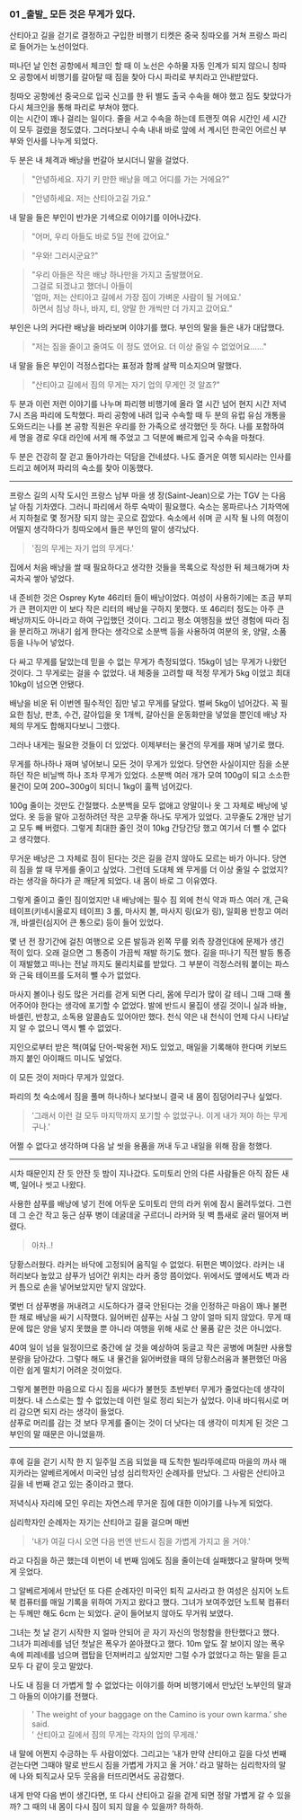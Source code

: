 ### 01 _출발\_ 모든 것은 무게가 있다.


산티아고 길을 걷기로 결정하고 구입한 비행기 티켓은 
중국 칭따오를 거쳐 프랑스 파리로 들어가는 노선이었다.

떠나던 날 인천 공항에서 체크인 할 때 이 노선은 수하물 자동 인계가 되지 않으니 
칭따오 공항에서 비행기를 갈아탈 때 짐을 찾아 다시 파리로 부치라고 안내받았다.

칭따오 공항에선 중국으로 입국 신고를 한 뒤 별도 출국 수속을 해야 했고 짐도 찾았다가 
다시 체크인을 통해 파리로 부쳐야 했다.   
이는 시간이 꽤나 걸리는 일이다. 줄을 서고 수속을 하는데 
트랜짓 여유 시간인 세 시간이 모두 걸렸을 정도였다. 
그러다보니 수속 내내 바로 앞에 서 계시던 
한국인 어르신 부부와 인사를 나누게 되었다.

두 분은 내 체격과 배낭을 번갈아 보시더니 말을 걸었다.

> "안녕하세요. 자기 키 만한 배낭을 메고 어디를 가는 거에요?"

> "안녕하세요. 저는 산티아고길 가요."

내 말을 들은 부인이 반가운 기색으로 이야기를 이어나갔다.

> "어머, 우리 아들도 바로 5일 전에 갔어요."

> "우와! 그러시군요?"

> "우리 아들은 작은 배낭 하나만을 가지고 출발했어요.   
> 그걸로 되겠냐고 했더니 아들이   
> '엄마, 저는 산티아고 길에서 가장 짐이 가벼운 사람이 될 거에요.'   
> 하면서 침낭 하나, 바지, 티, 양말 한 개씩만 더 가지고 갔어요."

부인은 나의 커다란 배낭을 바라보며 이야기를 했다. 부인의 말을 들은 내가 대답했다.

> "저는 짐을 줄이고 줄여도 이 정도 였어요. 더 이상 줄일 수 없었어요......"

내 말을 들은 부인이 걱정스럽다는 표정과 함께 살짝 미소지으며 말했다.

> "산티아고 길에서 짐의 무게는 자기 업의 무게인 것 알죠?"

두 분과 이런 저런 이야기를 나누며 파리행 비행기에 올라 
열 시간 넘어 현지 시간 저녁 7시 즈음 파리에 도착했다. 
파리 공항에 내려 입국 수속할 때 두 분의 유럽 유심 개통을 
도와드리는 나를 본 공항 직원은 우리를 한 가족으로 생각했던 듯 하다.
나를 포함하여 세 명을 경로 우대 라인에 서게 해 주었고 그 덕분에 빠르게 입국 수속을 마쳤다.

두 분은 건강히 잘 걷고 돌아가라는 덕담을 건네셨다. 
나도 즐거운 여행 되시라는 인사를 드리고 헤어져 파리의 숙소를 찾아 이동했다.

---

프랑스 길의 시작 도시인 프랑스 남부 마을 생 장(Saint-Jean)으로 가는 TGV 는 다음 날 아침 기차였다.
그러니 파리에서 하루 숙박이 필요했다. 숙소는 몽파르나스 기차역에서 지하철로 몇 정거장 되지 않는 곳으로 잡았다.
숙소에서 쉬며 곧 시작 될 나의 여정이 어떨지 생각하다가 칭따오에서 들은 부인의 말이 생각났다.

> '짐의 무게는 자기 업의 무게다.'  

집에서 처음 배낭을 쌀 때 필요하다고 생각한 것들을 목록으로 작성한 뒤 체크해가며 차곡차곡 쌓아 넣었다.

내 준비한 것은 Osprey Kyte 46리터 들이 배낭이었다. 
여성이 사용하기에는 조금 부피가 큰 편이지만 이 보다 작은 리터의 배낭을 구하지 못했다.
또 46리터 정도는 아주 큰 배낭까지도 아니라고 하여 구입했던 것이다.
그리고 평소 여행짐을 쌌던 경험에 따라 짐을 분리하고 꺼내기 쉽게 한다는 생각으로 소분백 등을 사용하여 여분의 옷, 양말, 소품 등을 나누어 넣었다.

다 싸고 무게를 달았는데 믿을 수 없는 무게가 측정되었다. 15kg이 넘는 무게가 나왔던 것이다. 그 무게로는 걸을 수 없었다.
내 체중을 고려할 때 적정 무게가 5kg 이었고 최대 10kg이 넘으면 안됐다.

배낭을 비운 뒤 이번엔 필수적인 짐만 넣고 무게를 달았다. 벌써 5kg이 넘어갔다.
꼭 필요한 침낭, 판초, 수건, 갈아입을 옷 1개씩, 갈아신을 운동화만을 넣었을 뿐인데
배낭 자체의 무게도 합해지다보니 그랬다. 

그러나 내게는 필요한 것들이 더 있었다. 이제부터는 물건의 무게를 재며 넣기로 했다.  

무게를 하나하나 재며 넣어보니 모든 것이 무게가 있었다. 
당연한 사실이지만 짐을 소분하던 작은 비닐백 하나 조차 무게가 있었다. 
소분백 여러 개가 모여 100g이 되고 소소한 물건이 모여 200~300g이 되더니 1kg이 훌쩍 넘어갔다.

100g 줄이는 것만도 간절했다. 
소분백을 모두 없애고 양말이나 옷 그 자체로 배낭에 넣었다. 
옷 등을 말아 고정하려던 작은 고무줄 하나도 무게가 있었다. 
고무줄도 2개만 남기고 모두 빼 버렸다. 
그렇게 최대한 줄인 것이 10kg 간당간당 했고 여기서 더 뺄 수 없다고 생각했다.

무거운 배낭은 그 자체로 짐이 된다는 것은 길을 걷지 않아도 모르는 바가 아니다. 
당연히 짐을 쌀 때 무게를 줄이고 싶었다. 
그런데 도대체 왜 무게를 더 이상 줄일 수 없었지? 
라는 생각을 하다가 곧 깨닫게 되었다. 내 몸이 바로 그 이유였다.

그렇게 줄이고 줄인 짐이었지만 내 배낭에는 필수 짐 외에 
천식 약과 파스 여러 개, 근육 테이프(키네시올로지 테이프) 3 롤, 마사지 볼, 마사지 링(요가 링), 
일회용 반창고 여러 개, 바셀린(심지어 큰 통으로) 등이 들어 있었다.

몇 년 전 장기간에 걸친 여행으로 오른 발등과 
왼쪽 무릎 외측 장경인대에 문제가 생긴 적이 있다.
오래 걸으면 그 통증이 가끔씩 재발 하기도 했다. 
길을 떠나기 직전 발등 통증이 재발했고 떠나는 전날 까지도 물리치료를 받았다. 
그 부분이 걱정스러워 붙이는 파스와 근육 테이프를 도저히 뺄 수가 없었다.   

마사지 볼이나 링도 많은 거리를 걷게 되면 다리, 몸에 무리가 많이 갈 테니 
그때 그때 풀어주어야 한다는 생각에 포기할 수 없었다. 
발에 반드시 물집이 생길 것이니 실과 바늘, 바셀린, 반창고, 
소독용 알콜솜도 있어야만 했다.
천식 약은 내 천식이 언제 다시 나타날 지 알 수 없으니 역시 뺄 수 없었다.  

지인으로부터 받은 책(여덟 단어-박웅현 저)도 있었고, 매일을 기록해야 한다며 키보드 까지 붙인 아이패드 미니도 넣었다.

이 모든 것이 저마다 무게가 있었다.

파리의 첫 숙소에서 짐을 풀며 하나하나 보다보니 결국 내 몸이 짐덩어리구나 싶었다.

> '그래서 이런 걸 모두 마지막까지 포기할 수 없었구나. 이게 내가 져야 하는 무게구나.' 

어쩔 수 없다고 생각하며 다음 날 씻을 용품을 꺼내 두고 내일을 위해 잠을 청했다.

---

시차 때문인지 잔 듯 안잔 듯 밤이 지나갔다. 도미토리 안의 다른 사람들은 
아직 잠든 새벽, 일어나 씻고 나왔다. 

사용한 샴푸를 배낭에 넣기 전에 어두운 도미토리 안의 라커 위에 잠시 올려두었다.
그런데 그 순간 작고 둥근 샴푸 병이 데굴데굴 구르더니 라커와 뒷
벽 틈새로 굴러 떨어져 버렸다.

> 아차..!

당황스러웠다. 라커는 바닥에 고정되어 움직일 수 없었다. 
뒤편은 벽이었다.
라커는 내 허리보다 높았고 샴푸가 넘어간 위치는 라커 중앙 쯤이었다. 
위에서도 옆에서도 벽과 라커 틈으로 손을 넣어보았지만 닿지 않았다.

몇번 더 샴푸병을 꺼내려고 시도하다가 결국 안된다는 것을 인정하곤
마음이 꽤나 불편한 채로 배낭을 싸기 시작했다.
잃어버린 샴푸는 사실 그 양이 얼마 되지 않았다.
무게 때문에 많은 양을 넣지 못했을 뿐 아니라 
여행을 위해 새로 산 물품 같은 것은 아니었다.  

40여 일이 넘을 일정이므로 중간에 살 것을 예상하여
둥글고 작은 공병에 며칠만 사용할 분량을 담아갔다.
그렇다 해도 내 물건을 잃어버렸을 때의 당황스러움과 불편했던 마음이란 
쉽게 떨치기 어려운 것이었다.

그렇게 불편한 마음으로 다시 짐을 싸다가 불현듯 초반부터 무게가 줄었다는데 생각이 미쳤다. 
내 스스로는 할 수 없었는데 이런 일로 정리 되는가 싶었다. 
이내 바디워시로 머리 감으면 되지 라는 생각이 들었다.  
샴푸로 머리를 감는 것 보다 무게를 줄이는 것이 더 낫다는 데 생각이 미치게 된 것은 그 부인의 말 때문은 아니었을까.


---


후에 길을 걷기 시작 한 지 일주일 즈음 되었을 때 도착한 빌라뚜에르따 마을의 
까사 매지카라는 알베르게에서 미국인 남성 심리학자인 순례자를 만났다.
그 사람은 산티아고 길을 네 번째 걷고 있는 중이라고 했다.

저녁식사 자리에 모인 우리는 자연스레 무거운 짐에 대한 이야기를 나누게 되었다.

심리학자인 순례자는 자기는 산티아고 길을 걸으며 매번 

>'내가 여길 다시 오면 다음 번엔 반드시 짐을 가볍게 가지고 올 거야.' 

라고 다짐을 하곤 했는데 이번이 네 번째 임에도 짐을 줄이는데 실패했다고 
말하며 멋쩍게 웃었다.

그 알베르게에서 만났던 또 다른 순례자인 미국인 퇴직 교사라고 한 여성은 
심지어 노트북 컴퓨터를 매일 기록을 위하여 가지고 왔다고 했다.
그녀가 보여주었던 노트북 컴퓨터는 두께만 해도 6cm 는 되었다. 
굳이 들어보지 않아도 무거워 보였다.
 
그녀는 첫 날 걷기 시작한 지 얼마 안되어 곧 자기 자신의 멍청함을 한탄했다고 했다.  
그녀가 피레네를 넘던 첫날은 폭우가 쏟아졌다고 했다. 
10m 앞도 잘 보이지 않는 폭우 속에 피레네를 넘으며 랩탑을 던져버리고 싶었지만 그럴 수가 없었다고 하는 말을 듣고 모두 다 같이 웃고 말았다.

나도 내 짐을 더 가볍게 할 수 없었다는 이야기를 하며 비행기에서 만났던 노부인의 말과 그 아들의 이야기를 전했다.

>’ The weight of your baggage on the Camino is your own karma.’ she said.  
> ' 산티아고 길에서 짐의 무게는 각자의 업의 무게래.'

내 말에 어쩐지 수긍하는 두 사람이었다. 
그리고는 ’내가 만약 산티아고 길을 다섯 번째 걷는다면 
그때야 말로 반드시 짐을 가볍게 가지고 올 거야.’ 
라고 말하는 심리학자의 말에 나와 퇴직교사 모두 웃음을 터뜨리면서도 공감했다.

내게 만약 다음 번이 생긴다면, 
또 다시 산티아고 길을 걷게 되면 정말 가볍게 갈 수 있을까? 
그 때의 내 몸이 다시 짐이 되지 않을 수 있을까? 하하하.

